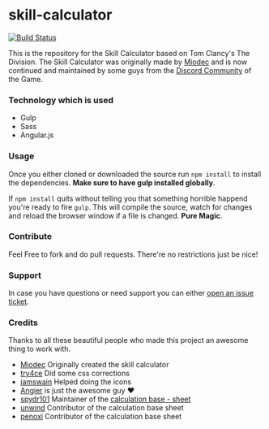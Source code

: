 # skill-calculator
[![Build Status](https://travis-ci.org/ununseptium/skill-calculator.svg?branch=master)](https://travis-ci.org/ununseptium/skill-calculator)

This is the repository for the Skill Calculator based on Tom Clancy's The Division. The Skill Calculator was originally made by [Miodec](https://www.reddit.com/user/miodec) and is now continued and maintained by some guys from the [Discord Community](http://thedivisiondiscord.com) of the Game.

### Technology which is used

- Gulp
- Sass
- Angular.js

### Usage

Once you either cloned or downloaded the source run `npm install` to install the dependencies. **Make sure to have gulp installed globally**.

If `npm install` quits without telling you that something horrible happend you're ready to fire `gulp`.
This will compile the source, watch for changes and reload the browser window if a file is changed. **Pure Magic**.

### Contribute
Feel Free to fork and do pull requests. There're no restrictions just be nice!

### Support
In case you have questions or need support you can either [open an issue ticket](https://github.com/ununseptium/skill-calculator/issues/new).

### Credits

Thanks to all these beautiful people who made this project an awesome thing to work with.

- [Miodec](https://www.reddit.com/user/miodec) Originally created the skill calculator
- [try4ce](https://www.reddit.com/user/try4ce)  Did some css corrections
- [iamswain](https://www.reddit.com/user/iamswain) Helped doing the icons
- [Angier](https://www.reddit.com/user/angier85) is just the awesome guy :heart:
- [spydr101](https://www.reddit.com/user/spydr101) Maintainer of the [calculation base - sheet](https://docs.google.com/spreadsheets/d/1PPR9FBZ2JN1Dbd8tGlq1Mwg9PTTy82_m8A-X36dxyyc/edit#gid=914965688)
- [unwind](https://www.reddit.com/user/unwind) Contributor of the calculation base sheet
- [penoxi](https://www.reddit.com/user/Penox) Contributor of the calculation base sheet
